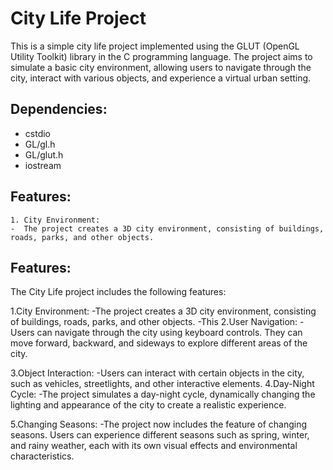# City Life Project
This is a simple city life project implemented using the GLUT (OpenGL Utility Toolkit) library in the C programming language. The project aims to simulate a basic city environment, allowing users to navigate through the city, interact with various objects, and experience a virtual urban setting.

## Dependencies:
- cstdio
- GL/gl.h
- GL/glut.h
- iostream

## Features:
    1. City Environment:
    -  The project creates a 3D city environment, consisting of buildings, roads, parks, and other objects.

    
## Features:
The City Life project includes the following features:

1.City Environment:
-The project creates a 3D city environment, consisting of buildings, roads, parks, and other objects.
-This
2.User Navigation:
-Users can navigate through the city using keyboard controls. They can move forward, backward, and sideways to explore different areas of the city.

3.Object Interaction:
-Users can interact with certain objects in the city, such as vehicles, streetlights, and other interactive elements.
4.Day-Night Cycle:
-The project simulates a day-night cycle, dynamically changing the lighting and appearance of the city to create a realistic experience.

5.Changing Seasons: 
-The project now includes the feature of changing seasons. Users can experience different seasons such as spring, winter, and rainy weather, each with its own visual effects and environmental characteristics.
